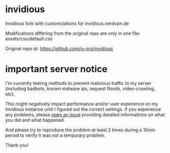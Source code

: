 # invidious
Invidious fork with customizations for invidious.nerdvpn.de

Modifications differing from the original repo are only in one file:
assets/css/default.css

Original repo at: https://github.com/iv-org/invidious

# important server notice
I'm currently testing methods to prevent malicious traffic to my server (including badbots, known malware ips, request floods, video-crawling, etc).


This might negatively impact performance and/or user experience on my Invidious instance until I figured out the correct settings.
If you experience any problems, please [open an issue](https://github.com/Sommerwiesel/invidious/issues/new?assignees=Sommerwiesel&labels=lockout&template=lockout-report.md&title=%5BLOCK-REPORT%5D+%3A+%3CTITLE%3E) providing detailed informations on what you did and what happened.

And please try to reproduce the problem at least 2 times during a 10min period to verify it was not a temporary problem.


Thank you!
